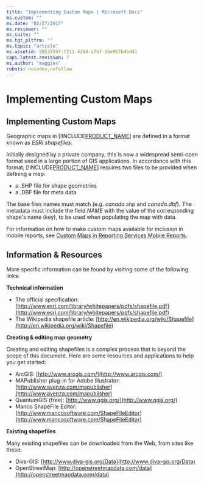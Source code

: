 ```yaml
---
title: "Implementing Custom Maps | Microsoft Docs"
ms.custom: ""
ms.date: "02/27/2017"
ms.reviewer: ""
ms.suite: ""
ms.tgt_pltfrm: ""
ms.topic: "article"
ms.assetid: 20537597-f211-4284-a7bf-3be957b4bd41
caps.latest.revision: 7
ms.author: "maggies"
robots: noindex,nofollow
---
```

# Implementing Custom Maps
## Implementing Custom Maps  
  
Geographic maps in [!INCLUDE[PRODUCT_NAME](../a9retired/includes/product-name.md)] are defined in a format known as *ESRI shapefiles*.  
  
Initially designed by a private company, this is now a widespread semi-open format used in a large portion of GIS applications. In accordance with this format, [!INCLUDE[PRODUCT_NAME](../a9retired/includes/short-product-name.md)] requires two files to be provided when defining a map:  
  
- a .SHP file for shape geometries  
- a .DBF file for meta data  
  
The base files names must match (e.g. *canada.shp* and *canada.dbf*). The metadata must include the field *NAME* with the value of the corresponding shape's name (key), to be used when populating the map with data.  
  
For information on how to make custom maps available for inclusion in mobile reports, see [Custom Maps in Reporting Services Mobile Reports](../reporting-services/mobile-reports/custom-maps-in-reporting-services-mobile-reports.md).

## Information & Resources  
  
More specific information can be found by visiting some of the following links:  
  
**Technical information**  
  
- The official specification: [http://www.esri.com/library/whitepapers/pdfs/shapefile.pdf](http://www.esri.com/library/whitepapers/pdfs/shapefile.pdf)  
- The Wikipedia shapefile article: [http://en.wikipedia.org/wiki/Shapefile](http://en.wikipedia.org/wiki/Shapefile)  
  
**Creating & editing map geometry**  
  
Creating and editing shapefiles is a complex process that is beyond the scope of this document. Here are some resources and applications to help you get started:  
  
- ArcGIS: [http://www.arcgis.com/](http://www.arcgis.com/)  
- MAPublisher plug-in for Adobe Illustrator: [http://www.avenza.com/mapublisher](http://www.avenza.com/mapublisher)  
- QuantumGIS (free): [http://www.qgis.org/](http://www.qgis.org/)  
- Manco ShapeFile Editor: [http://www.mancosoftware.com/ShapeFileEditor](http://www.mancosoftware.com/ShapeFileEditor)  
  
**Existing shapefiles**  
  
Many existing shapefiles can be downloaded from the Web, from sites like these:  
  
- Diva-GIS: [http://www.diva-gis.org/Data](http://www.diva-gis.org/Data)  
- OpenStreetMap: [http://openstreetmapdata.com/data](http://openstreetmapdata.com/data)  
  
